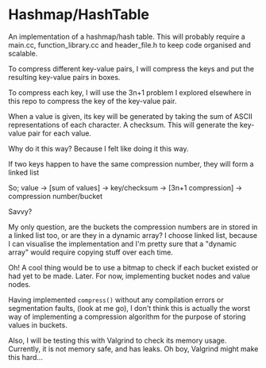 # Hashmap/HashTable

An implementation of a hashmap/hash table. This will probably require
a main.cc, function_library.cc and header_file.h to keep
code organised and scalable.

To compress different key-value pairs, I will compress the keys and 
put the resulting key-value pairs in boxes.

To compress each key, I will use the 3n+1 problem I explored elsewhere
in this repo to compress the key of the key-value pair.

When a value is given, its key will be generated by taking the sum of
ASCII representations of each character. A checksum. This will generate
the key-value pair for each value. 

Why do it this way? Because I felt like doing it this way. 

If two keys happen to have the same compression number, they will form a
linked list

So;
    value -> [sum of values] -> key/checksum -> [3n+1 compression] -> compression number/bucket

Savvy?


My only question, are the buckets the compression numbers are in stored
in a linked list too, or are they in a dynamic array? I choose linked list,
because I can visualise the implementation and I'm pretty sure that a 
"dynamic array" would require copying stuff over each time.

Oh! A cool thing would be to use a bitmap to check if each bucket existed
or had yet to be made. Later. For now, implementing bucket nodes and value
nodes.

Having implemented `compress()` without any compilation errors or segmentation
faults, (look at me go), I don't think this is actually the worst way of 
implementing a compression algorithm for the purpose of storing values in
buckets.

Also, I will be testing this with Valgrind to check its memory usage. Currently,
it is not memory safe, and has leaks.
Oh boy, Valgrind might make this hard...
